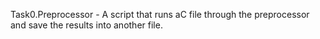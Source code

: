 Task0.Preprocessor - A script that runs aC file through the preprocessor and save the results into another file.
